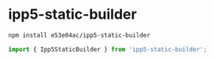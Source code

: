 # ipp5-static-builder

~~~~~ sh
npm install e53e04ac/ipp5-static-builder
~~~~~

~~~~~ mjs
import { Ipp5StaticBuilder } from 'ipp5-static-builder';
~~~~~
